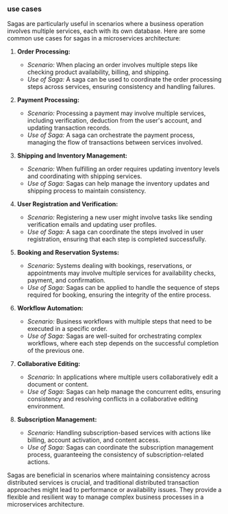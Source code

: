 ### use cases

Sagas are particularly useful in scenarios where a business operation involves multiple services, each with its own database. Here are some common use cases for sagas in a microservices architecture:

1. **Order Processing:**

   - _Scenario:_ When placing an order involves multiple steps like checking product availability, billing, and shipping.
   - _Use of Saga:_ A saga can be used to coordinate the order processing steps across services, ensuring consistency and handling failures.

2. **Payment Processing:**

   - _Scenario:_ Processing a payment may involve multiple services, including verification, deduction from the user's account, and updating transaction records.
   - _Use of Saga:_ A saga can orchestrate the payment process, managing the flow of transactions between services involved.

3. **Shipping and Inventory Management:**

   - _Scenario:_ When fulfilling an order requires updating inventory levels and coordinating with shipping services.
   - _Use of Saga:_ Sagas can help manage the inventory updates and shipping process to maintain consistency.

4. **User Registration and Verification:**

   - _Scenario:_ Registering a new user might involve tasks like sending verification emails and updating user profiles.
   - _Use of Saga:_ A saga can coordinate the steps involved in user registration, ensuring that each step is completed successfully.

5. **Booking and Reservation Systems:**

   - _Scenario:_ Systems dealing with bookings, reservations, or appointments may involve multiple services for availability checks, payment, and confirmation.
   - _Use of Saga:_ Sagas can be applied to handle the sequence of steps required for booking, ensuring the integrity of the entire process.

6. **Workflow Automation:**

   - _Scenario:_ Business workflows with multiple steps that need to be executed in a specific order.
   - _Use of Saga:_ Sagas are well-suited for orchestrating complex workflows, where each step depends on the successful completion of the previous one.

7. **Collaborative Editing:**

   - _Scenario:_ In applications where multiple users collaboratively edit a document or content.
   - _Use of Saga:_ Sagas can help manage the concurrent edits, ensuring consistency and resolving conflicts in a collaborative editing environment.

8. **Subscription Management:**
   - _Scenario:_ Handling subscription-based services with actions like billing, account activation, and content access.
   - _Use of Saga:_ Sagas can coordinate the subscription management process, guaranteeing the consistency of subscription-related actions.

Sagas are beneficial in scenarios where maintaining consistency across distributed services is crucial, and traditional distributed transaction approaches might lead to performance or availability issues. They provide a flexible and resilient way to manage complex business processes in a microservices architecture.
